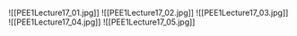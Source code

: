 ![[PEE1Lecture17_01.jpg]]
![[PEE1Lecture17_02.jpg]]
![[PEE1Lecture17_03.jpg]]
![[PEE1Lecture17_04.jpg]]
![[PEE1Lecture17_05.jpg]]